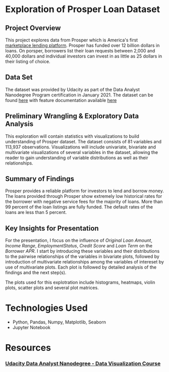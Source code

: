 # Exploration of Prosper Loan Dataset

## Project Overview
This project explores data from Prosper which is America's first [marketplace lending platform](https://www.prosper.com/personal-loans). Prosper has funded over 12 billion dollars in loans. On porsper, borrowers list their loan requests between 2,000 and 40,000 dollars and individual investors can invest in as little as 25 dollars in their listing of choice.

## Data Set
The dataset was provided by Udacity as part of the Data Analyst Nanodegree Program certification in January 2021. The dataset can be found [here](https://s3.amazonaws.com/udacity-hosted-downloads/ud651/prosperLoanData.csv.) with feature documentation available [here](https://docs.google.com/spreadsheets/d/1gDyi_L4UvIrLTEC6Wri5nbaMmkGmLQBk-Yx3z0XDEtI/edit#gid=0)

## Preliminary Wrangling & Exploratory Data Analysis

This exploration will contain statistics with visualizations to build understanding of Prosper dataset. The dataset consists of 81 variables and 113,937 observations. Visualizations will include univariate, bivariate and multivariate visualizations of several variables in the dataset, allowing the reader to gain understanding of variable distributions as well as their relationships.

## Summary of Findings
Prosper provides a reliable platform for investors to lend and borrow money. The loans provided through Prosper show extremely low historical rates for the borrower with negative service fees for the majority of loans. More than 99 percent of the loan listings are fully funded. The default rates of the loans are less than 5 percent.

## Key Insights for Presentation 
For the presentation, I focus on the influence of *Original Loan Amount*, *Income Range*, *EmploymentStatus*, *Credit Score* and *Loan Term* on the *Borrower APR*. I start by introducing these variables and their distributions to the pairwise relationships of the variables in bivariate plots, followed by introduction of multivariate relationships among the variables of intereset by use of multivariate plots. Each plot is followed by detailed analysis of the findings and the next step(s).

The plots used for this explotration include histograms, heatmaps, violin plots, scatter plots and several plot matrices.

# Technologies Used
- Python, Pandas, Numpy, Matplotlib, Seaborn
- Jupyter Notebook

# Resources

### [Udacity Data Analyst Nanodegree - Data Visualization Course](https://classroom.udacity.com/nanodegrees/nd002/parts/9f7e8991-8bfb-4103-8307-3b6f93f0ecc7)
